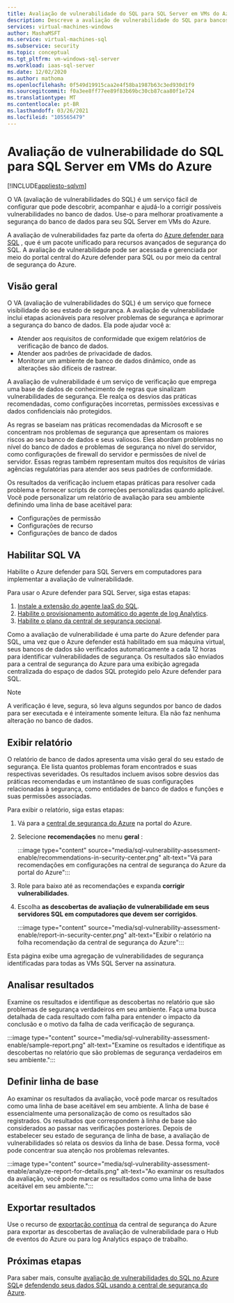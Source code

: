 ```yaml
---
title: Avaliação de vulnerabilidade do SQL para SQL Server em VMs do Azure
description: Descreve a avaliação de vulnerabilidade do SQL para bancos de dados SQL Server em execução em máquinas virtuais do Azure.
services: virtual-machines-windows
author: MashaMSFT
ms.service: virtual-machines-sql
ms.subservice: security
ms.topic: conceptual
ms.tgt_pltfrm: vm-windows-sql-server
ms.workload: iaas-sql-server
ms.date: 12/02/2020
ms.author: mathoma
ms.openlocfilehash: 0f549d19915caa2e4f58ba1987b63c3ed930d1f9
ms.sourcegitcommit: f0a3ee8ff77ee89f83b69bc30cb87caa80f1e724
ms.translationtype: MT
ms.contentlocale: pt-BR
ms.lasthandoff: 03/26/2021
ms.locfileid: "105565479"
---
```

# <a name="sql-vulnerability-assessment-for-sql-server-on-azure-vms"></a>Avaliação de vulnerabilidade do SQL para SQL Server em VMs do Azure
[!INCLUDE[appliesto-sqlvm](../../includes/appliesto-sqlvm.md)]

O VA (avaliação de vulnerabilidades do SQL) é um serviço fácil de configurar que pode descobrir, acompanhar e ajudá-lo a corrigir possíveis vulnerabilidades no banco de dados. Use-o para melhorar proativamente a segurança do banco de dados para seu SQL Server em VMs do Azure. 

A avaliação de vulnerabilidades faz parte da oferta do [Azure defender para SQL](../../database/azure-defender-for-sql.md) , que é um pacote unificado para recursos avançados de segurança do SQL. A avaliação de vulnerabilidade pode ser acessada e gerenciada por meio do portal central do Azure defender para SQL ou por meio da central de segurança do Azure. 

## <a name="overview"></a>Visão geral

O VA (avaliação de vulnerabilidades do SQL) é um serviço que fornece visibilidade do seu estado de segurança. A avaliação de vulnerabilidade inclui etapas acionáveis para resolver problemas de segurança e aprimorar a segurança do banco de dados. Ela pode ajudar você a: 

- Atender aos requisitos de conformidade que exigem relatórios de verificação de banco de dados. 
- Atender aos padrões de privacidade de dados. 
- Monitorar um ambiente de banco de dados dinâmico, onde as alterações são difíceis de rastrear. 

A avaliação de vulnerabilidade é um serviço de verificação que emprega uma base de dados de conhecimento de regras que sinalizam vulnerabilidades de segurança. Ele realça os desvios das práticas recomendadas, como configurações incorretas, permissões excessivas e dados confidenciais não protegidos. 

As regras se baseiam nas práticas recomendadas da Microsoft e se concentram nos problemas de segurança que apresentam os maiores riscos ao seu banco de dados e seus valiosos. Eles abordam problemas no nível do banco de dados e problemas de segurança no nível do servidor, como configurações de firewall do servidor e permissões de nível de servidor. Essas regras também representam muitos dos requisitos de várias agências regulatórias para atender aos seus padrões de conformidade. 

Os resultados da verificação incluem etapas práticas para resolver cada problema e fornecer scripts de correções personalizadas quando aplicável. Você pode personalizar um relatório de avaliação para seu ambiente definindo uma linha de base aceitável para: 

- Configurações de permissão 
- Configurações de recurso 
- Configurações de banco de dados 

## <a name="enable-sql-va"></a>Habilitar SQL VA

Habilite o Azure defender para SQL Servers em computadores para implementar a avaliação de vulnerabilidade. 

Para usar o Azure defender para SQL Server, siga estas etapas:

1. [Instale a extensão do agente IaaS do SQL](sql-agent-extension-manually-register-single-vm.md).
1. [Habilite o provisionamento automático do agente de log Analytics](../../../security-center/security-center-enable-data-collection.md#auto-provision-mma).
1. [Habilite o plano da central de segurança opcional](../../../security-center/defender-for-sql-usage.md#step-2-enable-the-optional-plan-in-security-centers-pricing-and-settings-page).

Como a avaliação de vulnerabilidade é uma parte do Azure defender para SQL, uma vez que o Azure defender está habilitado em sua máquina virtual, seus bancos de dados são verificados automaticamente a cada 12 horas para identificar vulnerabilidades de segurança. Os resultados são enviados para a central de segurança do Azure para uma exibição agregada centralizada do espaço de dados SQL protegido pelo Azure defender para SQL. 

> [!NOTE]
> A verificação é leve, segura, só leva alguns segundos por banco de dados para ser executada e é inteiramente somente leitura. Ela não faz nenhuma alteração no banco de dados. 

## <a name="view-report"></a>Exibir relatório

O relatório de banco de dados apresenta uma visão geral do seu estado de segurança. Ele lista quantos problemas foram encontrados e suas respectivas severidades. Os resultados incluem avisos sobre desvios das práticas recomendadas e um instantâneo de suas configurações relacionadas à segurança, como entidades de banco de dados e funções e suas permissões associadas.  

Para exibir o relatório, siga estas etapas:

1. Vá para a [central de segurança do Azure](https://ms.portal.azure.com/#blade/Microsoft_Azure_Security/SecurityMenuBlade/0) na portal do Azure.
1. Selecione **recomendações** no menu **geral** : 

   :::image type="content" source="media/sql-vulnerability-assessment-enable/recommendations-in-security-center.png" alt-text="Vá para recomendações em configurações na central de segurança do Azure da portal do Azure":::

1. Role para baixo até as recomendações e expanda **corrigir vulnerabilidades**.
1. Escolha **as descobertas de avaliação de vulnerabilidade em seus servidores SQL em computadores que devem ser corrigidos**. 

   :::image type="content" source="media/sql-vulnerability-assessment-enable/report-in-security-center.png" alt-text="Exibir o relatório na folha recomendação da central de segurança do Azure":::

Esta página exibe uma agregação de vulnerabilidades de segurança identificadas para todas as VMs SQL Server na assinatura. 


## <a name="analyze-results"></a>Analisar resultados

Examine os resultados e identifique as descobertas no relatório que são problemas de segurança verdadeiros em seu ambiente. Faça uma busca detalhada de cada resultado com falha para entender o impacto da conclusão e o motivo da falha de cada verificação de segurança.  

:::image type="content" source="media/sql-vulnerability-assessment-enable/sample-report.png" alt-text="Examine os resultados e identifique as descobertas no relatório que são problemas de segurança verdadeiros em seu ambiente.":::

## <a name="set-baseline"></a>Definir linha de base 

Ao examinar os resultados da avaliação, você pode marcar os resultados como uma linha de base aceitável em seu ambiente. A linha de base é essencialmente uma personalização de como os resultados são registrados. Os resultados que correspondem à linha de base são considerados ao passar nas verificações posteriores. Depois de estabelecer seu estado de segurança de linha de base, a avaliação de vulnerabilidades só relata os desvios da linha de base. Dessa forma, você pode concentrar sua atenção nos problemas relevantes. 

:::image type="content" source="media/sql-vulnerability-assessment-enable/analyze-report-for-details.png" alt-text="Ao examinar os resultados da avaliação, você pode marcar os resultados como uma linha de base aceitável em seu ambiente.":::

## <a name="export-results"></a>Exportar resultados

Use o recurso de [exportação contínua](../../../security-center/continuous-export.md) da central de segurança do Azure para exportar as descobertas de avaliação de vulnerabilidade para o Hub de eventos do Azure ou para log Analytics espaço de trabalho. 


## <a name="next-steps"></a>Próximas etapas

Para saber mais, consulte [avaliação de vulnerabilidades do SQL no Azure SQL](../../database/sql-vulnerability-assessment.md)e [defendendo seus dados SQL usando a central de segurança do Azure](../../../security-center/security-center-introduction.md).

